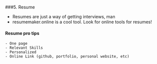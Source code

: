 
###5. Resume
- Resumes are just a way of getting interviews, man
- resumemaker.online is a cool tool. Look for online tools for resumes!

#### Resume pro tips
    - One page
    - Relevant Skills
    - Personalized
    - Online Link (github, portfolio, personal website, etc)